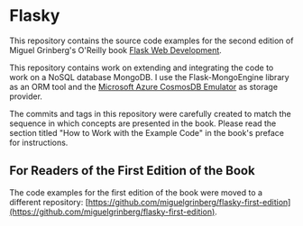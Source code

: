 Flasky
======

This repository contains the source code examples for the second edition of Miguel Grinberg's O'Reilly book [Flask Web Development](http://www.flaskbook.com).

This repository contains work on extending and integrating the code to work on a NoSQL database MongoDB. I use the Flask-MongoEngine library as an ORM tool and the [Microsoft Azure CosmosDB Emulator](https://docs.microsoft.com/en-us/azure/cosmos-db/local-emulator) as storage provider.

The commits and tags in this repository were carefully created to match the sequence in which concepts are presented in the book. Please read the section titled "How to Work with the Example Code" in the book's preface for instructions.

For Readers of the First Edition of the Book
--------------------------------------------

The code examples for the first edition of the book were moved to a different repository: [https://github.com/miguelgrinberg/flasky-first-edition](https://github.com/miguelgrinberg/flasky-first-edition).
